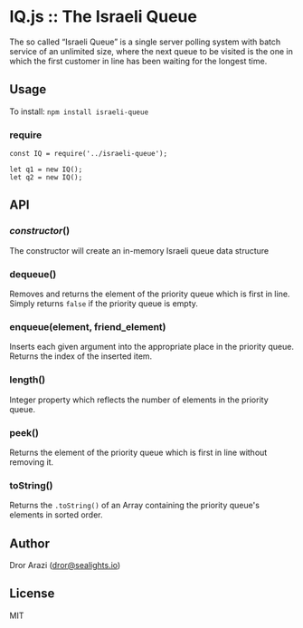 # IQ.js :: The Israeli Queue 

The so called “Israeli Queue” is a single server polling system with batch service of an unlimited size, where the next queue to be visited is the one in which the first customer in line has been waiting for the longest time.

## Usage

To install: `npm install israeli-queue` 

### require
    
    const IQ = require('../israeli-queue');
    
    let q1 = new IQ();
    let q2 = new IQ();

## API

### *constructor*()

The constructor will create an in-memory Israeli queue data structure 

### dequeue()

Removes and returns the element of the priority queue which is first in line. Simply returns `false` if the priority queue is empty.

### enqueue(element, friend_element)

Inserts each given argument into the appropriate place in the priority queue. Returns the index of the inserted item.

### length()

Integer property which reflects the number of elements in the priority queue.

### peek()

Returns the element of the priority queue which is first in line without removing it.

### toString()

Returns the `.toString()` of an Array containing the priority queue's elements in sorted order. 

## Author

Dror Arazi (dror@sealights.io)

## License

MIT